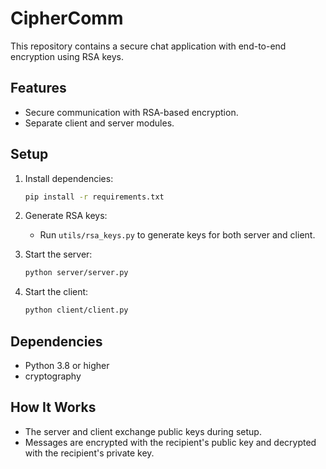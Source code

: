 # CipherComm

This repository contains a secure chat application with end-to-end encryption using RSA keys.

## Features
- Secure communication with RSA-based encryption.
- Separate client and server modules.

## Setup
1. Install dependencies:
   ```bash
   pip install -r requirements.txt
   ```
2. Generate RSA keys:
   - Run `utils/rsa_keys.py` to generate keys for both server and client.

3. Start the server:
   ```bash
   python server/server.py
   ```

4. Start the client:
   ```bash
   python client/client.py
   ```
## Dependencies
- Python 3.8 or higher
- cryptography

## How It Works
- The server and client exchange public keys during setup.
- Messages are encrypted with the recipient's public key and decrypted with the recipient's private key.
